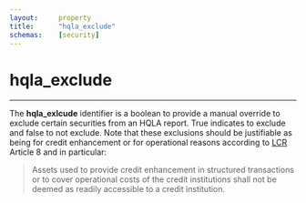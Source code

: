 ```yaml
---
layout:     property
title:      "hqla_exclude"
schemas:    [security]
---
```


# hqla_exclude

---

The **hqla_exlcude** identifier is a boolean to provide a manual override to exclude certain securities from an HQLA report. True indicates to exclude and false to not exclude. 
Note that these exclusions should be justifiable as being for credit enhancement or for operational reasons according to [LCR][lcr] Article 8 and in particular:

> Assets used to provide credit enhancement in structured transactions or to cover operational costs of the credit institutions shall not be deemed as readily accessible to a credit institution.



[lcr]: http://eur-lex.europa.eu/legal-content/EN/TXT/?uri=CELEX%3A32015R0061
